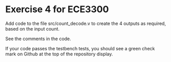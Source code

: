 # Exercise 4 for ECE3300 

Add code to the file src/count_decode.v to create the 4 outputs as required, based on the input count.

See the comments in the code.

If your code passes the testbench tests, you should see a green check mark on Github at the top
of the repository display.




